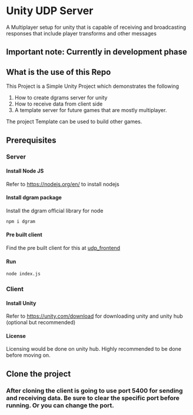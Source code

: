 # Unity UDP Server

A Multiplayer setup for unity that is capable of receiving and broadcasting responses that include player transforms and other messages

## Important note: Currently in development phase

## What is the use of this Repo

This Project is a Simple Unity Project which demonstrates the following
1. How to create dgrams server for unity
2. How to receive data from client side
3. A template server for future games that are mostly multiplayer.

The project Template can be used to build other games.

## Prerequisites

### Server

#### Install Node JS
Refer to https://nodejs.org/en/ to install nodejs

#### Install dgram package
Install the dgram official library for node

```bash
npm i dgram
```

#### Pre built client
Find the pre built client for this at [udp_frontend](https://github.com/Mark-42-max/Unity_UDP_Client)

#### Run

```bash
node index.js
```

### Client

#### Install Unity
Refer to https://unity.com/download for downloading unity and unity hub (optional but recommended)

#### License
Licensing would be done on unity hub. Highly recommended to be done before moving on.

## Clone the project

### After cloning the client is going to use port 5400 for sending and receiving data. Be sure to clear the specific port before running. Or you can change the port.

